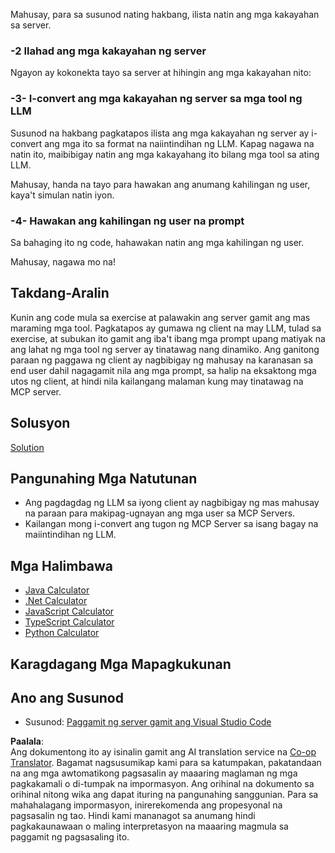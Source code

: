 <!--
CO_OP_TRANSLATOR_METADATA:
{
  "original_hash": "f74887f51a69d3f255cb83d0b517c623",
  "translation_date": "2025-07-04T18:21:38+00:00",
  "source_file": "03-GettingStarted/03-llm-client/README.md",
  "language_code": "tl"
}
-->
Mahusay, para sa susunod nating hakbang, ilista natin ang mga kakayahan sa server.

### -2 Ilahad ang mga kakayahan ng server

Ngayon ay kokonekta tayo sa server at hihingin ang mga kakayahan nito:

### -3- I-convert ang mga kakayahan ng server sa mga tool ng LLM

Susunod na hakbang pagkatapos ilista ang mga kakayahan ng server ay i-convert ang mga ito sa format na naiintindihan ng LLM. Kapag nagawa na natin ito, maibibigay natin ang mga kakayahang ito bilang mga tool sa ating LLM.

Mahusay, handa na tayo para hawakan ang anumang kahilingan ng user, kaya't simulan natin iyon.

### -4- Hawakan ang kahilingan ng user na prompt

Sa bahaging ito ng code, hahawakan natin ang mga kahilingan ng user.

Mahusay, nagawa mo na!

## Takdang-Aralin

Kunin ang code mula sa exercise at palawakin ang server gamit ang mas maraming mga tool. Pagkatapos ay gumawa ng client na may LLM, tulad sa exercise, at subukan ito gamit ang iba't ibang mga prompt upang matiyak na ang lahat ng mga tool ng server ay tinatawag nang dinamiko. Ang ganitong paraan ng paggawa ng client ay nagbibigay ng mahusay na karanasan sa end user dahil nagagamit nila ang mga prompt, sa halip na eksaktong mga utos ng client, at hindi nila kailangang malaman kung may tinatawag na MCP server.

## Solusyon

[Solution](/03-GettingStarted/03-llm-client/solution/README.md)

## Pangunahing Mga Natutunan

- Ang pagdagdag ng LLM sa iyong client ay nagbibigay ng mas mahusay na paraan para makipag-ugnayan ang mga user sa MCP Servers.
- Kailangan mong i-convert ang tugon ng MCP Server sa isang bagay na maiintindihan ng LLM.

## Mga Halimbawa

- [Java Calculator](../samples/java/calculator/README.md)
- [.Net Calculator](../../../../03-GettingStarted/samples/csharp)
- [JavaScript Calculator](../samples/javascript/README.md)
- [TypeScript Calculator](../samples/typescript/README.md)
- [Python Calculator](../../../../03-GettingStarted/samples/python)

## Karagdagang Mga Mapagkukunan

## Ano ang Susunod

- Susunod: [Paggamit ng server gamit ang Visual Studio Code](../04-vscode/README.md)

**Paalala**:  
Ang dokumentong ito ay isinalin gamit ang AI translation service na [Co-op Translator](https://github.com/Azure/co-op-translator). Bagamat nagsusumikap kami para sa katumpakan, pakatandaan na ang mga awtomatikong pagsasalin ay maaaring maglaman ng mga pagkakamali o di-tumpak na impormasyon. Ang orihinal na dokumento sa orihinal nitong wika ang dapat ituring na pangunahing sanggunian. Para sa mahahalagang impormasyon, inirerekomenda ang propesyonal na pagsasalin ng tao. Hindi kami mananagot sa anumang hindi pagkakaunawaan o maling interpretasyon na maaaring magmula sa paggamit ng pagsasaling ito.